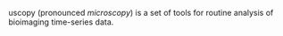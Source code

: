 uscopy (pronounced *microscopy*) is a set of tools for routine analysis of bioimaging time-series data.